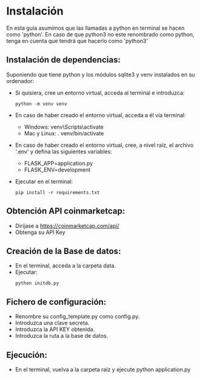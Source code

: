 # Instalación

En esta guía asumimos que las llamadas a python en terminal se hacen como 'python'. En caso de que python3 no este renombrado como python, tenga en cuenta que tendrá que hacerlo como 'python3'

## Instalación de dependencias:

Suponiendo que tiene python y los módulos sqlite3 y venv instalados en su ordenador:

- Si quisiera, cree un entorno virtual, acceda al terminal e introduzca:
    ```
    python -m venv venv
    ```

- En caso de haber creado el entorno virtual, acceda a él vía terminal:
    + Windows: venv\Scripts\activate
    + Mac y Linux: . venv/bin/activate

- En caso de haber creado el entorno virtual, cree, a nivel raíz, el archivo '.env' y defina las siguientes variables:
    + FLASK_APP=application.py
    + FLASK_ENV=development

- Ejecutar en el terminal:
    ```
    pip install -r requirements.txt
    ```

## Obtención API coinmarketcap:

- Diríjase a https://coinmarketcap.com/api/
- Obtenga su API Key

## Creación de la Base de datos:

- En el terminal, acceda a la carpeta data.
- Ejecutar:
    ```
    python initdb.py
    ```

## Fichero de configuración:

- Renombre su config_template.py como config.py.
- Introduzca una clave secreta.
- Introduzca la API KEY obtenida.
- Introduzca la ruta a la base de datos.

## Ejecución:

- En el terminal, vuelva a la carpeta raíz y ejecute python application.py